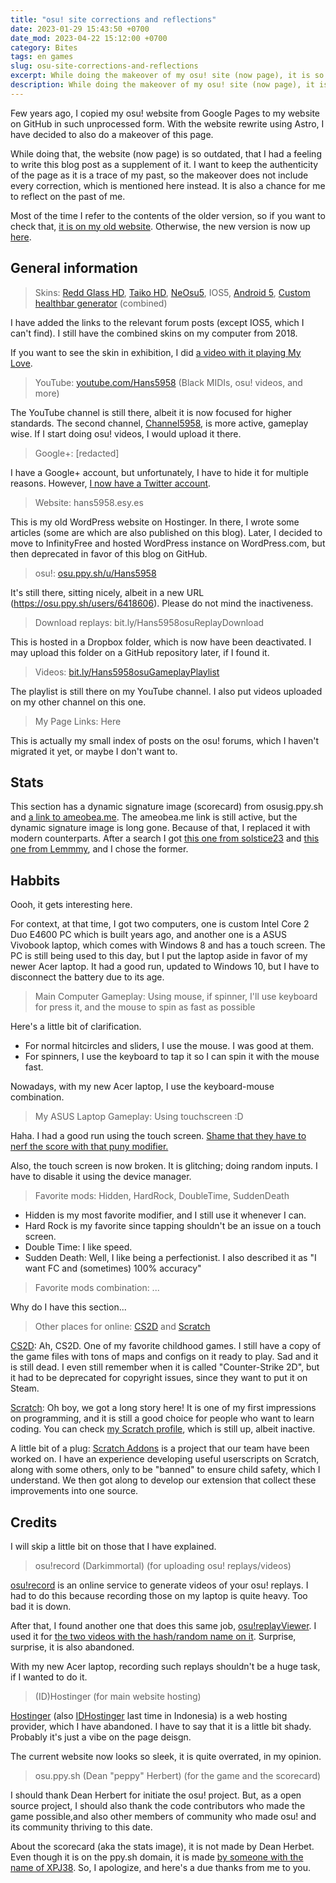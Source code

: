```yaml
---
title: "osu! site corrections and reflections"
date: 2023-01-29 15:43:50 +0700
date_mod: 2023-04-22 15:12:00 +0700
category: Bites
tags: en games
slug: osu-site-corrections-and-reflections
excerpt: While doing the makeover of my osu! site (now page), it is so outdated, that I had a feeling to write this blog post as a supplement of it
description: While doing the makeover of my osu! site (now page), it is so outdated, that I had a feeling to write this blog post as a supplement of it. I want to keep the authenticity of the page as it is a trace of my past, so the makeover does not include every correction, which is mentioned here instead. It is also a chance for me to reflect on the past of me.
---
```


Few years ago, I copied my osu! website from Google Pages to my website on GitHub in such unprocessed form. With the website rewrite using Astro, I have decided to also do a makeover of this page.

While doing that, the website (now page) is so outdated, that I had a feeling to write this blog post as a supplement of it. I want to keep the authenticity of the page as it is a trace of my past, so the makeover does not include every correction, which is mentioned here instead. It is also a chance for me to reflect on the past of me.

Most of the time I refer to the contents of the older version, so if you want to check that, [it is on my old website](/website-jekyll/osu). Otherwise, the new version is now up [here](/osu).

## General information

> Skins: [Redd Glass HD](https://osu.ppy.sh/community/forums/topics/211396), [Taiko HD](https://osu.ppy.sh/community/forums/topics/148244), [NeOsu5](https://osu.ppy.sh/community/forums/topics/148244), IOS5, [Android 5](https://osu.ppy.sh/community/forums/topics/329808), [Custom healthbar generator](https://osu.ppy.sh/community/forums/topics/335846?n=1) (combined)

I have added the links to the relevant forum posts (except IOS5, which I can't find). I still have the combined skins on my computer from 2018.

If you want to see the skin in exhibition, I did [a video with it playing My Love](https://www.youtube.com/watch?v=dcpcozFe62I&list=PLGKLWaQUPc9NepfSNALR6EYrri4OsjC2b).

> YouTube: [youtube.com/Hans5958](https://youtube.com/Hans5958) (Black MIDIs, osu! videos, and more)

The YouTube channel is still there, albeit it is now focused for higher standards. The second channel, [Channel5958](https://www.youtube.com/channel/UCL08j78oPrIoWn_N7LSAUGQ), is more active, gameplay wise. If I start doing osu! videos, I would upload it there.

> Google+: [redacted]

I have a Google+ account, but unfortunately, I have to hide it for multiple reasons. However, [I now have a Twitter account](https://twitter.com/Hans5958).

> Website: hans5958.esy.es

This is my old WordPress website on Hostinger. In there, I wrote some articles (some are which are also published on this blog). Later, I decided to move to InfinityFree and hosted WordPress instance on WordPress.com, but then deprecated in favor of this blog on GitHub.

> osu!: [osu.ppy.sh/u/Hans5958](https://osu.ppy.sh/u/Hans5958)

It's still there, sitting nicely, albeit in a new URL (https://osu.ppy.sh/users/6418606). Please do not mind the inactiveness.

> Download replays: bit.ly/Hans5958osuReplayDownload

This is hosted in a Dropbox folder, which is now have been deactivated. I may upload this folder on a GitHub repository later, if I found it.

> Videos: [bit.ly/Hans5958osuGameplayPlaylist](https://www.youtube.com/playlist?list=PLGKLWaQUPc9NepfSNALR6EYrri4OsjC2b)

The playlist is still there on my YouTube channel. I also put videos uploaded on my other channel on this one.

> My Page Links: Here

This is actually my small index of posts on the osu! forums, which I haven't migrated it yet, or maybe I don't want to.

## Stats

This section has a dynamic signature image (scorecard) from osusig.ppy.sh and [a link to ameobea.me](https://ameobea.me/osutrack/user/Hans5958). The ameobea.me link is still active, but the dynamic signature image is long gone. Because of that, I replaced it with modern counterparts. After a search I got [this one from solstice23](https://osu.ppy.sh/community/forums/topics/1502604) and [this one from Lemmmy](https://osu.ppy.sh/community/forums/topics/372346), and I chose the former.

## Habbits

Oooh, it gets interesting here.

For context, at that time, I got two computers, one is custom Intel Core 2 Duo E4600 PC which is built years ago, and another one is a ASUS Vivobook laptop, which comes with Windows 8 and has a touch screen. The PC is still being used to this day, but I put the laptop aside in favor of my newer Acer laptop. It had a good run, updated to Windows 10, but I have to disconnect the battery due to its age.

> Main Computer Gameplay: Using mouse, if spinner, I'll use keyboard for press it, and the mouse to spin as fast as possible

Here's a little bit of clarification.

- For normal hitcircles and sliders, I use the mouse. I was good at them.
- For spinners, I use the keyboard to tap it so I can spin it with the mouse fast.

Nowadays, with my new Acer laptop, I use the keyboard-mouse combination.

> My ASUS Laptop Gameplay: Using touchscreen :D

Haha. I had a good run using the touch screen. [Shame that they have to nerf the score with that puny modifier.](https://www.reddit.com/r/osugame/comments/8ayw0k/osu_now_shows_if_a_score_was_made_with_a_touch/)

Also, the touch screen is now broken. It is glitching; doing random inputs. I have to disable it using the device manager.

> Favorite mods: Hidden, HardRock, DoubleTime, SuddenDeath

- Hidden is my most favorite modifier, and I still use it whenever I can.
- Hard Rock is my favorite since tapping shouldn't be an issue on a touch screen.
- Double Time: I like speed.
- Sudden Death: Well, I like being a perfectionist. I also described it as "I want FC and (sometimes) 100% accuracy"

> Favorite mods combination: ...

Why do I have this section...

> Other places for online: [CS2D](https://www.cs2d.com/) and [Scratch](https://scratch.mit.edu/)

[CS2D](https://www.cs2d.com/): Ah, CS2D. One of my favorite childhood games. I still have a copy of the game files with tons of maps and configs on it ready to play. Sad and it is still dead. I even still remember when it is called "Counter-Strike 2D", but it had to be deprecated for copyright issues, since they want to put it on Steam.

[Scratch](https://scratch.mit.edu/): Oh boy, we got a long story here! It is one of my first impressions on programming, and it is still a good choice for people who want to learn coding. You can check [my Scratch profile](https://scratch.mit.edu/users/Hans5958/), which is still up, albeit inactive.

A little bit of a plug: [Scratch Addons](https://scratchaddons.com/) is a project that our team have been worked on. I have an experience developing useful userscripts on Scratch, along with some others, only to be "banned" to ensure child safety, which I understand. We then got along to develop our extension that collect these improvements into one source.

## Credits

I will skip a little bit on those that I have explained.

> osu!record (Darkimmortal) (for uploading osu! replays/videos)

[osu!record](https://osu.ppy.sh/community/forums/topics/108092) is an online service to generate videos of your osu! replays. I had to do this because recording those on my laptop is quite heavy. Too bad it is down.

After that, I found another one that does this same job, [osu!replayViewer](https://osu.ppy.sh/community/forums/topics/697883). I used it for [the two videos with the hash/random name on it](https://www.youtube.com/watch?v=RACnwF7lbFo&list=PLGKLWaQUPc9NepfSNALR6EYrri4OsjC2b). Surprise, surprise, it is also abandoned.

With my new Acer laptop, recording such replays shouldn't be a huge task, if I wanted to do it.

> (ID)Hostinger (for main website hosting)

[Hostinger](https://www.hostinger.com/) (also [IDHostinger](https://www.hostinger.co.id/) last time in Indonesia) is a web hosting provider, which I have abandoned. I have to say that it is a little bit shady. Probably it's just a vibe on the page deisgn.

The current website now looks so sleek, it is quite overrated, in my opinion.

> osu.ppy.sh (Dean "peppy" Herbert) (for the game and the scorecard)

I should thank Dean Herbert for initiate the osu! project. But, as a open source project, I should also thank the code contributors who made the game possible,and also other members of community who made osu! and its community thriving to this date.

About the scorecard (aka the stats image), it is not made by Dean Herbet. Even though it is on the ppy.sh domain, it is made [by someone with the name of XPJ38](https://osu.ppy.sh/community/forums/topics/245394). So, I apologize, and here's a due thanks from me to you.